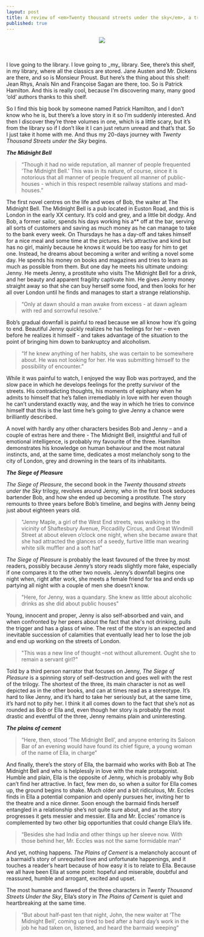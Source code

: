 ```yaml
---
layout: post
title: A review of <em>Twenty thousand streets under the sky</em>, a trilogy written in 1929
published: true
---
```

<p align="center"><img src="https://upload.wikimedia.org/wikipedia/commons/3/32/Tottenham_Court_road_in_London_1927.jpg"/></p>
<br />
<br />
I love going to the library. I love going to _my_ library. See, there’s this shelf, in my library, where all the classics are stored. Jane Austen and Mr. Dickens are there, and so is Monsieur Proust. But here’s the thing about this shelf: Jean Rhys, Anaïs Nin and Françoise Sagan are there, too. So is Patrick Hamilton. And this is really cool, because I’m discovering many, many good ‘old’ authors thanks to this shelf.


So I find this big book by someone named Patrick Hamilton, and I don’t know who he is, but there’s a love story in it so I’m suddenly interested. And then I discover they’re three volumes in one, which is a little scary, but it’s from the library so if I don’t like it I can just return unread and that’s that. So I just take it home with me. And thus my 20-days journey with _Twenty Thousand Streets under the Sky_ begins.


**_The Midnight Bell_**


>“Though it had no wide reputation, all manner of people frequented 'The Midnight Bell.' This was in its nature, of course, since it is notorious that all manner of people frequent all manner of public-houses - which in this respect resemble railway stations and mad-houses.” 


The first novel centres on the life and woes of Bob, the waiter at The Midnight Bell. The Midnight Bell is a pub located in Euston Road, and this is London in the early XX century. It’s cold and grey, and a little bit dodgy. And Bob, a former sailor, spends his days working his a** off at the bar, serving all sorts of customers and saving as much money as he can manage to take to the bank every week. On Thursdays he has a day-off and takes himself for a nice meal and some time at the pictures. He’s attractive and kind but has no girl, mainly because he knows it would be too easy for him to get one. Instead, he dreams about becoming a writer and writing a novel some day. He spends his money on books and magazines and tries to learn as much as possible from them. But one day he meets his ultimate undoing: Jenny. He meets Jenny, a prostitute who visits The Midnight Bell for a drink, and her beauty and apparent fragility captivate him. He gives Jenny money straight away so that she can buy herself some food, and then looks for her all over London until he finds  and manages to start a strange relationship.


>“Only at dawn should a man awake from excess - at dawn agleam with red and sorrowful resolve.” 


Bob’s gradual downfall is painful to read because we all know how it’s going to end. Beautiful Jenny quickly realizes he has feelings for her – even before he realizes it himself - and takes advantage of the situation to the point of bringing him down to bankruptcy and alcoholism.


>“If he knew anything of her habits, she was certain to be somewhere about. He was not looking for her. He was submitting himself to the possibility of encounter.” 


While it was painful to watch, I enjoyed the way Bob was portrayed, and the slow pace in which he develops feelings for the pretty survivor of the streets. His contradicting thoughts, his moments of epiphany when he admits to himself that he’s fallen irremediably in love with her even though he can’t understand exactly way, and the way in which he tries to convince himself that this is the last time he’s going to give Jenny a chance were brilliantly described.


A novel with hardly any other characters besides Bob and Jenny – and a couple of extras here and there - The Midnight Bell, insightful and full of emotional intelligence, is probably my favourite of the three. Hamilton demonstrates his knowledge on human behaviour and the most natural instincts, and, at the same time, dedicates a most melancholy song to the city of London, grey and drowning in the tears of its inhabitants.


**_The Siege of Pleasure_**


_The Siege of Pleasure_, the second book in the _Twenty thousand streets under the Sky_ trilogy, revolves around Jenny, who in the first book seduces bartender Bob, and how she ended up becoming a prostitute. The story remounts to three years before Bob’s timeline, and begins with Jenny being just about eighteen years old.

                      

>"Jenny Maple, a girl of the West End streets, was walking in the vicinity of Shaftesbury Avenue, Piccadilly Circus, and Great Windmill Street at about eleven o’clock one night, when she became aware that she had attracted the glances of a seedy, furtive little man wearing white silk muffler and a soft hat"


_The Siege of Pleasure_ is probably the least favoured of the three by most readers, possibly because Jenny’s story reads slightly more fake, especially if one compares it to the other two novels. Jenny’s downfall begins one night when, right after work, she meets a female friend for tea and ends up partying all night with a couple of men she doesn’t know.


>"Here, for Jenny, was a quandary. She knew as little about alcoholic drinks as she did about public houses"


Young, innocent and proper, Jenny is also self-absorbed and vain, and when confronted by her peers about the fact that she's not drinking, pulls the trigger and has a glass of wine. The rest of the story is an expected and inevitable succession of calamities that eventually lead her to lose the job and end up working on the streets of London.


>"This was a new line of thought –not without allurement. Ought she to remain a servant girl?"


Told by a third person narrator that focuses on Jenny, _The Siege of Pleasure_ is a spinning story of self-destruction and goes well with the rest of the trilogy. The shortest of the three, its main character is not as well depicted as in the other books, and can at times read as a stereotype. It’s hard to like Jenny, and it’s hard to take her seriously but, at the same time, it’s hard not to pity her. I think it all comes down to the fact that she’s not as rounded as Bob or Ella and, even though her story is probably the most drastic and eventful of the three, Jenny remains plain and uninteresting.



**_The plains of cement_**


>“Here, then, stood ‘The Midnight Bell’, and anyone entering its Saloon Bar of an evening would have found its chief figure, a young woman of the name of Ella, in charge”


And finally, there’s the story of Ella, the barmaid who works with Bob at The Midnight Bell and who is helplessly in love with the male protagonist. Humble and plain, Ella is the opposite of Jenny, which is probably why Bob can’t find her attractive. In fact, few men do, so when a suitor for Ella comes up, the ground begins to shake. Much older and a bit ridiculous, Mr. Eccles finds in Ella a potential companion and openly pursues her, inviting her to the theatre and a nice dinner. Soon enough the barmaid finds herself entangled in a relationship she’s not quite sure about, and as the story progresses it gets messier and messier. Ella and Mr. Eccles' romance is complemented by two other big opportunities that could change Ella’s life.


>“Besides she had India and other things up her sleeve now. With those behind her, Mr. Eccles was not the same formidable man”


And yet, nothing happens. _The Plains of Cement_ is a melancholy account of a barmaid’s story of unrequited love and unfortunate happenings, and it touches a reader’s heart because of how easy it is to relate to Ella. Because we all have been Ella at some point: hopeful and miserable, doubtful and reassured, humble and arrogant, excited and upset.


The most humane and flawed of the three characters in _Twenty Thousand Streets Under the Sky_, Ella’s story in _The Plains of Cement_ is quiet and heartbreaking at the same time.


>“But about half-past ten that night, John, the new waiter at ‘The Midnight Bell’, coming up tired to bed after a hard day’s work in the job he had taken on, listened, and heard the barmaid weeping”
